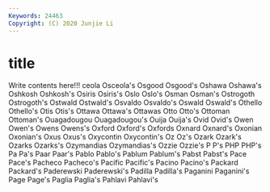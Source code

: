 ```yaml
---
Keywords: 24463
Copyright: (C) 2020 Junjie Li
---
```


# title

Write contents here!!!
ceola 
Osceola's 
Osgood 
Osgood's
Oshawa 
Oshawa's 
Oshkosh 
Oshkosh's 
Osiris 
Osiris's 
Oslo 
Oslo's 
Osman 
Osman's
Ostrogoth 
Ostrogoth's 
Ostwald 
Ostwald's 
Osvaldo 
Osvaldo's 
Oswald 
Oswald's 
Othello 
Othello's
Otis 
Otis's 
Ottawa 
Ottawa's 
Ottawas 
Otto 
Otto's 
Ottoman 
Ottoman's 
Ouagadougou
Ouagadougou's 
Ouija 
Ouija's 
Ovid 
Ovid's 
Owen 
Owen's 
Owens 
Owens's 
Oxford
Oxford's 
Oxfords 
Oxnard 
Oxnard's 
Oxonian 
Oxonian's 
Oxus 
Oxus's 
Oxycontin 
Oxycontin's
Oz 
Oz's 
Ozark 
Ozark's 
Ozarks 
Ozarks's 
Ozymandias 
Ozymandias's 
Ozzie 
Ozzie's
P 
P's 
PHP 
PHP's 
Pa 
Pa's 
Paar 
Paar's 
Pablo 
Pablo's
Pablum 
Pablum's 
Pabst 
Pabst's 
Pace 
Pace's 
Pacheco 
Pacheco's 
Pacific 
Pacific's
Pacino 
Pacino's 
Packard 
Packard's 
Paderewski 
Paderewski's 
Padilla 
Padilla's 
Paganini 
Paganini's
Page 
Page's 
Paglia 
Paglia's 
Pahlavi 
Pahlavi's 
